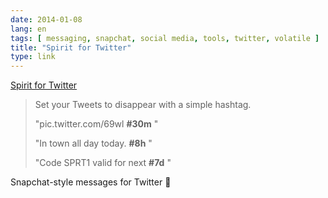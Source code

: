 ```yaml
---
date: 2014-01-08
lang: en
tags: [ messaging, snapchat, social media, tools, twitter, volatile ]
title: "Spirit for Twitter"
type: link
---
```


[Spirit for Twitter](http://twitterspirit.com/)

> Set your Tweets to disappear with a simple hashtag.
>
> "pic.twitter.com/69wl **#30m** "
>
> "In town all day today. **#8h** "
>
> "Code SPRT1 valid for next **#7d** "

Snapchat-style messages for Twitter 🙂

